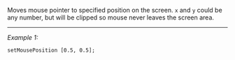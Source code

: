 Moves mouse pointer to specified position on the screen. `x` and `y` could be any number, but will be clipped so mouse never leaves the screen area.


---
*Example 1:*
```sqf
setMousePosition [0.5, 0.5];
```